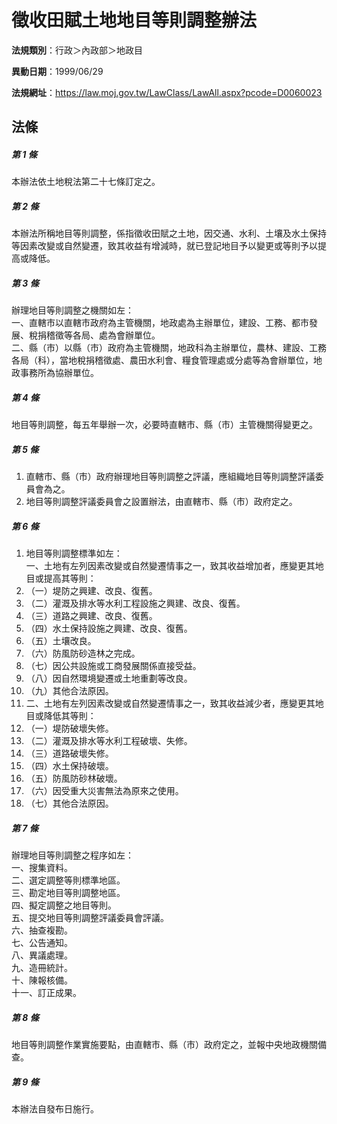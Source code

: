 # 徵收田賦土地地目等則調整辦法

**法規類別**：行政＞內政部＞地政目

**異動日期**：1999/06/29  

**法規網址**：https://law.moj.gov.tw/LawClass/LawAll.aspx?pcode=D0060023





## 法條
##### 第 1 條
本辦法依土地稅法第二十七條訂定之。

##### 第 2 條
本辦法所稱地目等則調整，係指徵收田賦之土地，因交通、水利、土壤及水土保持等因素改變或自然變遷，致其收益有增減時，就已登記地目予以變更或等則予以提高或降低。

##### 第 3 條
辦理地目等則調整之機關如左：  
一、直轄市以直轄市政府為主管機關，地政處為主辦單位，建設、工務、都市發展、稅捐稽徵等各局、處為會辦單位。  
二、縣（市）以縣（市）政府為主管機關，地政科為主辦單位，農林、建設、工務各局（科），當地稅捐稽徵處、農田水利會、糧食管理處或分處等為會辦單位，地政事務所為協辦單位。

##### 第 4 條
地目等則調整，每五年舉辦一次，必要時直轄市、縣（市）主管機關得變更之。

##### 第 5 條
1. 直轄市、縣（市）政府辦理地目等則調整之評議，應組織地目等則調整評議委員會為之。
1. 地目等則調整評議委員會之設置辦法，由直轄市、縣（市）政府定之。

##### 第 6 條
1. 地目等則調整標準如左：  
一、土地有左列因素改變或自然變遷情事之一，致其收益增加者，應變更其地目或提高其等則：
1. （一）堤防之興建、改良、復舊。
1. （二）灌溉及排水等水利工程設施之興建、改良、復舊。
1. （三）道路之興建、改良、復舊。
1. （四）水土保持設施之興建、改良、復舊。
1. （五）土壤改良。
1. （六）防風防砂造林之完成。
1. （七）因公共設施或工商發展關係直接受益。
1. （八）因自然環境變遷或土地重劃等改良。
1. （九）其他合法原因。
1. 二、土地有左列因素改變或自然變遷情事之一，致其收益減少者，應變更其地目或降低其等則：
1. （一）堤防破壞失修。
1. （二）灌溉及排水等水利工程破壞、失修。
1. （三）道路破壞失修。
1. （四）水土保持破壞。
1. （五）防風防砂林破壞。
1. （六）因受重大災害無法為原來之使用。
1. （七）其他合法原因。

##### 第 7 條
辦理地目等則調整之程序如左：  
一、搜集資料。  
二、選定調整等則標準地區。  
三、勘定地目等則調整地區。  
四、擬定調整之地目等則。  
五、提交地目等則調整評議委員會評議。  
六、抽查複勘。  
七、公告通知。  
八、異議處理。  
九、造冊統計。  
十、陳報核備。  
十一、訂正成果。

##### 第 8 條
地目等則調整作業實施要點，由直轄市、縣（市）政府定之，並報中央地政機關備查。

##### 第 9 條
本辦法自發布日施行。　　　　　　　　　　　　　　　　　　


